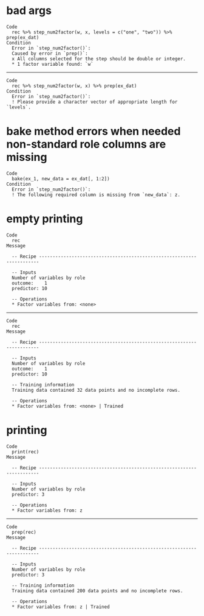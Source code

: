 # bad args

    Code
      rec %>% step_num2factor(w, x, levels = c("one", "two")) %>% prep(ex_dat)
    Condition
      Error in `step_num2factor()`:
      Caused by error in `prep()`:
      x All columns selected for the step should be double or integer.
      * 1 factor variable found: `w`

---

    Code
      rec %>% step_num2factor(w, x) %>% prep(ex_dat)
    Condition
      Error in `step_num2factor()`:
      ! Please provide a character vector of appropriate length for `levels`.

# bake method errors when needed non-standard role columns are missing

    Code
      bake(ex_1, new_data = ex_dat[, 1:2])
    Condition
      Error in `step_num2factor()`:
      ! The following required column is missing from `new_data`: z.

# empty printing

    Code
      rec
    Message
      
      -- Recipe ----------------------------------------------------------------------
      
      -- Inputs 
      Number of variables by role
      outcome:    1
      predictor: 10
      
      -- Operations 
      * Factor variables from: <none>

---

    Code
      rec
    Message
      
      -- Recipe ----------------------------------------------------------------------
      
      -- Inputs 
      Number of variables by role
      outcome:    1
      predictor: 10
      
      -- Training information 
      Training data contained 32 data points and no incomplete rows.
      
      -- Operations 
      * Factor variables from: <none> | Trained

# printing

    Code
      print(rec)
    Message
      
      -- Recipe ----------------------------------------------------------------------
      
      -- Inputs 
      Number of variables by role
      predictor: 3
      
      -- Operations 
      * Factor variables from: z

---

    Code
      prep(rec)
    Message
      
      -- Recipe ----------------------------------------------------------------------
      
      -- Inputs 
      Number of variables by role
      predictor: 3
      
      -- Training information 
      Training data contained 200 data points and no incomplete rows.
      
      -- Operations 
      * Factor variables from: z | Trained

